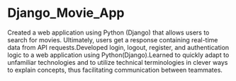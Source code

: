 # Django_Movie_App

Created a web application using Python (Django) that allows users to search for movies. Ultimately, users get a response containing real-time data from API requests.Developed login, logout, register, and authentication logic to a web application using Python(Django).Learned to quickly adapt to unfamiliar technologies and to utilize technical terminologies in clever ways to explain concepts, thus facilitating communication between teammates.
